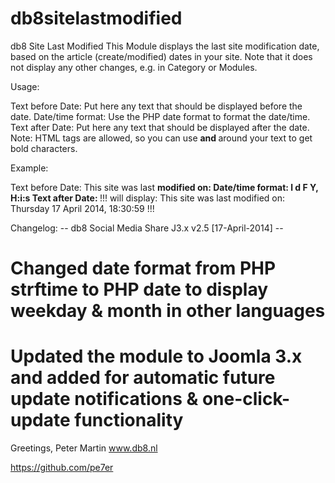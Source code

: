 db8sitelastmodified
===================

db8 Site Last Modified
This Module displays the last site modification date, based on the article (create/modified) dates in your site. Note that it does not display any other changes, e.g. in Category or Modules.

Usage:

Text before Date: Put here any text that should be displayed before the date.
Date/time format: Use the PHP date format to format the date/time.
Text after Date: Put here any text that should be displayed after the date.
Note: HTML tags are allowed, so you can use <b> and </b> around your text to get bold characters.

Example:

Text before Date: This site was last <b>modified on:
Date/time format: l d F Y, H:i:s
Text after Date: </b>!!!
will display:
This site was last modified on: Thursday 17 April 2014, 18:30:59 !!!


Changelog:
-- db8 Social Media Share J3.x v2.5 [17-April-2014] --
# Changed date format from PHP strftime to PHP date to display weekday & month in other languages
# Updated the module to Joomla 3.x and added <updateserver> for automatic future update notifications & one-click-update functionality


Greetings, Peter Martin www.db8.nl

https://github.com/pe7er

